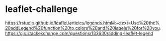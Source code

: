 # leaflet-challenge







https://rstudio.github.io/leaflet/articles/legends.html#:~:text=Use%20the%20addLegend%20function%20to,colors%20and%20labels%20for%20you.
https://gis.stackexchange.com/questions/133630/adding-leaflet-legend
